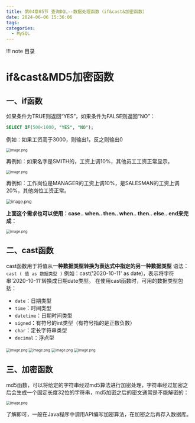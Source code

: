 ```yaml
---
title: 第04章05节 查询DQL--数据处理函数（if&cast&加密函数）
date: 2024-06-06 15:36:06
tags:
categories:
  - MySQL
---
```


!!!   note 目录
    <!-- toc -->

# if&cast&MD5加密函数

## 一、if函数

如果条件为TRUE则返回“YES”，如果条件为FALSE则返回“NO”：
```sql
SELECT IF(500<1000, "YES", "NO");
```
例如：如果工资高于3000，则输出1，反之则输出0

<img src="https://camelliaxiaohua-1313958787.cos.ap-shanghai.myqcloud.com/asserts_JavaSE/202406061506233.png" alt="image.png" style="zoom:67%;" />

再例如：如果名字是SMITH的，工资上调10%，其他员工工资正常显示。

<img src="https://camelliaxiaohua-1313958787.cos.ap-shanghai.myqcloud.com/asserts_JavaSE/202406061508857.png" alt="image.png" style="zoom:67%;" />

再例如：工作岗位是MANAGER的工资上调10%，是SALESMAN的工资上调20%，其他岗位工资正常。

<img src="https://camelliaxiaohua-1313958787.cos.ap-shanghai.myqcloud.com/asserts_JavaSE/202406061511739.png" alt="image.png" style="zoom:80%;" />

**上面这个需求也可以使用：case.. when.. then.. when.. then.. else.. end来完成：**

<img src="https://camelliaxiaohua-1313958787.cos.ap-shanghai.myqcloud.com/asserts_JavaSE/202406061512218.png" alt="image.png" style="zoom: 67%;" />



## 二、cast函数

cast函数用于将值从**一种数据类型转换为表达式中指定的另一种数据类型**
语法：` cast ( 值 as 数据类型 ) `
例如：cast('2020-10-11' as date)，表示将字符串'2020-10-11'转换成日期date类型。
在使用cast函数时，可用的数据类型包括：

- `date`：日期类型
- `time`：时间类型
- `datetime`：日期时间类型
- `signed`：有符号的int类型（有符号指的是正数负数）
- `char`：定长字符串类型
- `decimal`：浮点型

<img src="https://camelliaxiaohua-1313958787.cos.ap-shanghai.myqcloud.com/asserts_JavaSE/202406061522577.png" alt="image.png" style="zoom:67%;" />

<img src="https://camelliaxiaohua-1313958787.cos.ap-shanghai.myqcloud.com/asserts_JavaSE/202406061522022.png" alt="image.png" style="zoom:67%;" />

<img src="https://camelliaxiaohua-1313958787.cos.ap-shanghai.myqcloud.com/asserts_JavaSE/202406061522487.png" alt="image.png" style="zoom:67%;" />

<img src="https://camelliaxiaohua-1313958787.cos.ap-shanghai.myqcloud.com/asserts_JavaSE/202406061522686.png" alt="image.png" style="zoom:67%;" />



## 三、加密函数

md5函数，可以将给定的字符串经过md5算法进行加密处理，字符串经过加密之后会生成一个固定长度32位的字符串，md5加密之后的密文通常是不能解密的：

<img src="https://camelliaxiaohua-1313958787.cos.ap-shanghai.myqcloud.com/asserts_JavaSE/202406061528583.png" alt="image.png" style="zoom:67%;" />

了解即可，一般在Java程序中调用API编写加密算法，在加密之后再存入数据库。